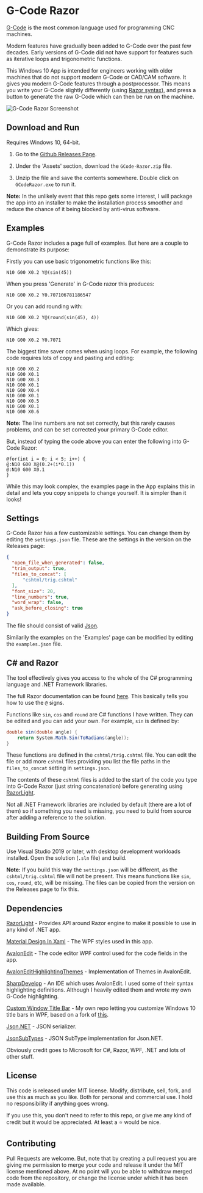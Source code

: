 # G-Code Razor

[G-Code](https://en.wikipedia.org/wiki/G-code) is the most common language used for programming CNC machines.

Modern features have gradually been added to G-Code over the past few decades. Early versions of G-Code did not have support for features such as iterative loops and trigonometric functions.

This Windows 10 App is intended for engineers working with older machines that do not support modern G-Code or CAD/CAM software. It gives you modern G-Code features through a postprocessor. This means you write your G-Code slightly differently (using [Razor syntax](https://en.wikipedia.org/wiki/ASP.NET_Razor)), and press a button to generate the raw G-Code which can then be run on the machine.

![G-Code Razor Screenshot](https://cdn.jam-es.com/img/gcoderazor/screenshot1.PNG)

## Download and Run

Requires Windows 10, 64-bit.

1. Go to the [Github Releases Page](https://github.com/James231/GCode-Razor-PostProcessor/releases).

2. Under the 'Assets' section, download the `GCode-Razor.zip` file.

3. Unzip the file and save the contents somewhere. Double click on `GCodeRazor.exe` to run it.

**Note:** In the unlikely event that this repo gets some interest, I will package the app into an installer to make the installation process smoother and reduce the chance of it being blocked by anti-virus software.


## Examples

G-Code Razor includes a page full of examples. But here are a couple to demonstrate its purpose:

Firstly you can use basic trigonometric functions like this:
```gcode
N10 G00 X0.2 Y@(sin(45))
```
When you press 'Generate' in G-Code razor this produces:
```gcode
N10 G00 X0.2 Y0.707106781186547
```
Or you can add rounding with:
```gcode
N10 G00 X0.2 Y@(round(sin(45), 4))
```
Which gives:
```gcode
N10 G00 X0.2 Y0.7071
```

The biggest time saver comes when using loops. For example, the following code requires lots of copy and pasting and editing:

```gcode
N10 G00 X0.2
N10 G00 X0.1
N10 G00 X0.3
N10 G00 X0.1
N10 G00 X0.4
N10 G00 X0.1
N10 G00 X0.5
N10 G00 X0.1
N10 G00 X0.6
```
**Note:** The line numbers are not set correctly, but this rarely causes problems, and can be set corrected your primary G-Code editor.

But, instead of typing the code above you can enter the following into G-Code Razor:

```
@for(int i = 0; i < 5; i++) {
@:N10 G00 X@(0.2+(i*0.1))
@:N10 G00 X0.1
}
```
While this may look complex, the examples page in the App explains this in detail and lets you copy snippets to change yourself. It is simpler than it looks!

## Settings

G-Code Razor has a few customizable settings. You can change them by editing the `settings.json` file. These are the settings in the version on the Releases page:

```json
{
  "open_file_when_generated": false,
  "trim_output": true,
  "files_to_concat": [
      "cshtml/trig.cshtml"
  ],
  "font_size": 20,
  "line_numbers": true,
  "word_wrap": false,
  "ask_before_closing": true
}
```

The file should consist of valid [Json](https://www.w3schools.com/js/js_json_syntax.asp).

Similarily the examples on the 'Examples' page can be modified by editing the `examples.json` file.

## C# and Razor

The tool effectively gives you access to the whole of the C# programming language and .NET Framework libraries.

The full Razor documentation can be found [here](https://docs.microsoft.com/en-us/aspnet/core/mvc/views/razor?view=aspnetcore-3.1). This basically tells you how to use the `@` signs.

Functions like `sin`, `cos` and `round` are C# functions I have written. They can be edited and you can add your own. For example, `sin` is defined by:
```cs
double sin(double angle) {
    return System.Math.Sin(ToRadians(angle));
}
```
These functions are defined in the `cshtml/trig.cshtml` file. You can edit the file or add more `cshtml` files providing you list the file paths in the `files_to_concat` setting in `settings.json`.

The contents of these `cshtml` files is added to the start of the code you type into G-Code Razor (just string concatenation) before generating using [RazorLight](https://github.com/toddams/RazorLight).

Not all .NET Framework libraries are included by default (there are a lot of them) so if something you need is missing, you need to build from source after adding a reference to the solution.

## Building From Source

Use Visual Studio 2019 or later, with desktop development workloads installed. Open the solution (`.sln` file) and build.

**Note:** If you build this way the `settings.json` will be different, as the `cshtml/trig.cshtml` file will not be present. This means functions like `sin`, `cos`, `round`, etc, will be missing. The files can be copied from the version on the Releases page to fix this.

## Dependencies

[RazorLight](https://github.com/toddams/RazorLight) - Provides API around Razor engine to make it possible to use in any kind of .NET app.

[Material Design In Xaml](http://materialdesigninxaml.net/) - The WPF styles used in this app.

[AvalonEdit](http://avalonedit.net/) - The code editor WPF control used for the code fields in the app.

[AvalonEditHighlightingThemes](https://github.com/Dirkster99/AvalonEditHighlightingThemes) - Implementation of Themes in AvalonEdit.

[SharpDevelop](https://github.com/icsharpcode/SharpDevelop) - An IDE which uses AvalonEdit. I used some of their syntax highlighting definitions. Although I heavily edited them and wrote my own G-Code highlighting.

[Custom Window Title Bar](https://github.com/James231/WPF_CustomWindow_TitleBar) - My own repo letting you customize Windows 10 title bars in WPF, based on a fork of [this](https://github.com/GiGong/WPF_CustomWindow_TitleBar).

[Json.NET](https://www.newtonsoft.com/json) - JSON serializer.

[JsonSubTypes](https://www.newtonsoft.com/json) - JSON SubType implementation for Json.NET.

Obviously credit goes to Microsoft for C#, Razor, WPF, .NET and lots of other stuff.

## License

This code is released under MIT license. Modify, distribute, sell, fork, and use this as much as you like. Both for personal and commercial use. I hold no responsibility if anything goes wrong.

If you use this, you don't need to refer to this repo, or give me any kind of credit but it would be appreciated. At least a :star: would be nice.

## Contributing

Pull Requests are welcome. But, note that by creating a pull request you are giving me permission to merge your code and release it under the MIT license mentioned above. At no point will you be able to withdraw merged code from the repository, or change the license under which it has been made available.
